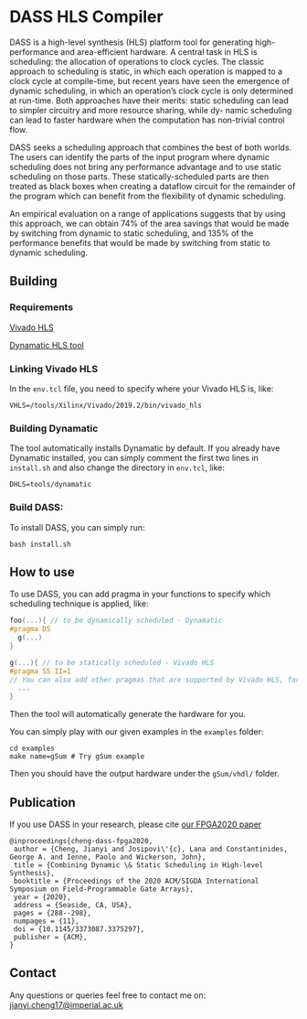 # DASS HLS Compiler

DASS is a high-level synthesis (HLS) platform tool for generating high-performance and area-efficient hardware. A central task in HLS is scheduling: the allocation of operations to clock cycles. The classic approach to scheduling is static, in which each operation is mapped to a clock cycle at compile-time, but recent years have seen the emergence of dynamic scheduling, in which an operation’s clock cycle is only determined at run-time. Both approaches have their merits: static scheduling can lead to simpler circuitry and more resource sharing, while dy- namic scheduling can lead to faster hardware when the computation has non-trivial control flow.

DASS seeks a scheduling approach that combines the best of both worlds. The users can identify the parts of the input program where dynamic scheduling does not bring any performance advantage and to use static scheduling on those parts. These statically-scheduled parts are then treated as black boxes when creating a dataflow circuit for the remainder of the program which can benefit from the flexibility of dynamic scheduling.

An empirical evaluation on a range of applications suggests that by using this approach, we can obtain 74% of the area savings that would be made by switching from dynamic to static scheduling, and 135% of the performance benefits that would be made by switching from static to dynamic scheduling.

## Building 

### Requirements

[Vivado HLS](https://www.xilinx.com/products/design-tools/vivado/integration/esl-design.html)

[Dynamatic HLS tool](https://dynamatic.epfl.ch)

### Linking Vivado HLS

In the `env.tcl` file, you need to specify where your Vivado HLS is, like:
```
VHLS=/tools/Xilinx/Vivado/2019.2/bin/vivado_hls
```

### Building Dynamatic

The tool automatically installs Dynamatic by default. If you already have Dynamatic installed, you can simply comment the first two lines in `install.sh` and also change the directory in `env.tcl`, like:
```
DHLS=tools/dynamatic
```

### Build DASS:

To install DASS, you can simply run:
```
bash install.sh
```

## How to use

To use DASS, you can add pragma in your functions to specify which scheduling technique is applied, like:
```C
foo(...){ // to be dynamically scheduled - Dynamatic
#pragma DS 
  g(...)
}

g(...){ // to be statically scheduled - Vivado HLS
#pragma SS II=1
// You can also add other pragmas that are supported by Vivado HLS, for expert use only.
  ...
}
```
Then the tool will automatically generate the hardware for you.

You can simply play with our given examples in the `examples` folder:

```
cd examples
make name=gSum # Try gSum example
```
Then you should have the output hardware under the `gSum/vhdl/` folder.

## Publication

If you use DASS in your research, please cite [our FPGA2020 paper](https://jianyicheng.github.io/papers/JianyiFPGA20.pdf)

```
@inproceedings{cheng-dass-fpga2020,
 author = {Cheng, Jianyi and Josipovi\'{c}, Lana and Constantinides, George A. and Ienne, Paolo and Wickerson, John},
 title = {Combining Dynamic \& Static Scheduling in High-level Synthesis},
 booktitle = {Proceedings of the 2020 ACM/SIGDA International Symposium on Field-Programmable Gate Arrays},
 year = {2020},
 address = {Seaside, CA, USA},
 pages = {288--298},
 numpages = {11},
 doi = {10.1145/3373087.3375297},
 publisher = {ACM},
}
```

## Contact

Any questions or queries feel free to contact me on: jianyi.cheng17@imperial.ac.uk
